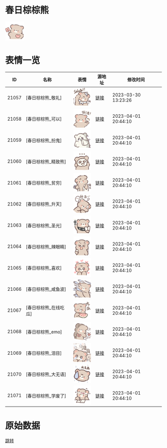 # 春日棕棕熊

<img src="./cover.png" height="60" alt="cover" />

# 表情一览

|ID|名称|表情|源地址|修改时间|
|----|----|----|----|----|
|21057|[春日棕棕熊_敬礼]|<img src="./pic/021057_%5B春日棕棕熊_敬礼%5D.png" height="60" alt="敬礼"/>|[链接](https://i0.hdslb.com/bfs/garb/0163d94d5039ba7658c5e15523e8ee02819e3505.png)|2023-03-30 13:23:26|
|21058|[春日棕棕熊_可以]|<img src="./pic/021058_%5B春日棕棕熊_可以%5D.png" height="60" alt="可以"/>|[链接](https://i0.hdslb.com/bfs/garb/092868efb654b1c5c3a2519aa6fbd7e64095d3ec.png)|2023-04-01 20:44:10|
|21059|[春日棕棕熊_扮鬼]|<img src="./pic/021059_%5B春日棕棕熊_扮鬼%5D.png" height="60" alt="扮鬼"/>|[链接](https://i0.hdslb.com/bfs/garb/8a6ca4677a9d66649abbe5eefba400a26b1c475c.png)|2023-04-01 20:44:10|
|21060|[春日棕棕熊_精致熊]|<img src="./pic/021060_%5B春日棕棕熊_精致熊%5D.png" height="60" alt="精致熊"/>|[链接](https://i0.hdslb.com/bfs/garb/1a97dfa627a3359b254080fd926210c8034a4e93.png)|2023-04-01 20:44:10|
|21061|[春日棕棕熊_贫穷]|<img src="./pic/021061_%5B春日棕棕熊_贫穷%5D.png" height="60" alt="贫穷"/>|[链接](https://i0.hdslb.com/bfs/garb/73d4adab66d444945e560b44d4bf56a2fa2a11d3.png)|2023-04-01 20:44:10|
|21062|[春日棕棕熊_升天]|<img src="./pic/021062_%5B春日棕棕熊_升天%5D.png" height="60" alt="升天"/>|[链接](https://i0.hdslb.com/bfs/garb/8418bd25e9242607eff47adab9f4e147357f7eea.png)|2023-04-01 20:44:10|
|21063|[春日棕棕熊_圣光]|<img src="./pic/021063_%5B春日棕棕熊_圣光%5D.png" height="60" alt="圣光"/>|[链接](https://i0.hdslb.com/bfs/garb/d395a841c69813084efd15abf756f25f538383ed.png)|2023-04-01 20:44:10|
|21064|[春日棕棕熊_辣眼睛]|<img src="./pic/021064_%5B春日棕棕熊_辣眼睛%5D.png" height="60" alt="辣眼睛"/>|[链接](https://i0.hdslb.com/bfs/garb/a858ac1bf600b0c9a595c14a3f72d036acf96c14.png)|2023-04-01 20:44:10|
|21065|[春日棕棕熊_喜欢]|<img src="./pic/021065_%5B春日棕棕熊_喜欢%5D.png" height="60" alt="喜欢"/>|[链接](https://i0.hdslb.com/bfs/garb/eb93adc23a65965032e75d9c744a05b1654ed0a9.png)|2023-04-01 20:44:10|
|21066|[春日棕棕熊_咸鱼波]|<img src="./pic/021066_%5B春日棕棕熊_咸鱼波%5D.png" height="60" alt="咸鱼波"/>|[链接](https://i0.hdslb.com/bfs/garb/998791f3dc3a79c744c67c53910e6c46aa0cc02c.png)|2023-04-01 20:44:10|
|21067|[春日棕棕熊_在线吃瓜]|<img src="./pic/021067_%5B春日棕棕熊_在线吃瓜%5D.png" height="60" alt="在线吃瓜"/>|[链接](https://i0.hdslb.com/bfs/garb/e73d8ea1af4b95440dde79a88cbcf89a58704679.png)|2023-04-01 20:44:10|
|21068|[春日棕棕熊_emo]|<img src="./pic/021068_%5B春日棕棕熊_emo%5D.png" height="60" alt="emo"/>|[链接](https://i0.hdslb.com/bfs/garb/2d4a3db839a176bdcb2e894f6b3e9a56e08e6e57.png)|2023-04-01 20:44:10|
|21069|[春日棕棕熊_泪目]|<img src="./pic/021069_%5B春日棕棕熊_泪目%5D.png" height="60" alt="泪目"/>|[链接](https://i0.hdslb.com/bfs/garb/ff364c83ccc37105d8eff79b175a20b81ce1c9eb.png)|2023-04-01 20:44:10|
|21070|[春日棕棕熊_大无语]|<img src="./pic/021070_%5B春日棕棕熊_大无语%5D.png" height="60" alt="大无语"/>|[链接](https://i0.hdslb.com/bfs/garb/0a611308d7a915d3a423fef1240793901249a37a.png)|2023-04-01 20:44:10|
|21071|[春日棕棕熊_学废了]|<img src="./pic/021071_%5B春日棕棕熊_学废了%5D.png" height="60" alt="学废了"/>|[链接](https://i0.hdslb.com/bfs/garb/83d40fa1af5e68fbc5936fdc65ebba7ddc2b9435.png)|2023-04-01 20:44:10|

# 原始数据

[跳转](./raw.json)

